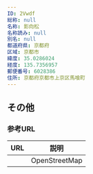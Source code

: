 ```yaml
---
ID: 2Vwdf
総称: null
名称: 影向松
名称読み: null
別名: null
都道府県: 京都府
区域: 京都市
緯度: 35.0286024
経度: 135.7356957
郵便番号: 6028386
住所: 京都府京都市上京区馬喰町
---
```


## その他

### 参考URL

| URL | 説明          |
| --- | ------------- |
|     | OpenStreetMap |
